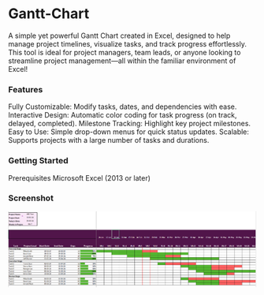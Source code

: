 # Gantt-Chart
A simple yet powerful Gantt Chart created in Excel, designed to help manage project timelines, visualize tasks, and track progress effortlessly. This tool is ideal for project managers, team leads, or anyone looking to streamline project management—all within the familiar environment of Excel!

### Features
Fully Customizable: Modify tasks, dates, and dependencies with ease.
Interactive Design: Automatic color coding for task progress (on track, delayed, completed).
Milestone Tracking: Highlight key project milestones.
Easy to Use: Simple drop-down menus for quick status updates.
Scalable: Supports projects with a large number of tasks and durations.

### Getting Started
Prerequisites
Microsoft Excel (2013 or later)

### Screenshot
<img src="gantt chart screenshot.PNG">
